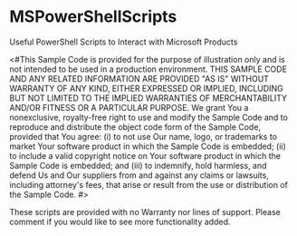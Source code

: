 # MSPowerShellScripts
Useful PowerShell Scripts to Interact with Microsoft Products

<#This Sample Code is provided for the purpose of illustration only and is not intended to be used in a production environment. 
THIS SAMPLE CODE AND ANY RELATED INFORMATION ARE PROVIDED "AS IS" WITHOUT WARRANTY OF ANY KIND, EITHER EXPRESSED OR IMPLIED, INCLUDING BUT NOT LIMITED TO THE IMPLIED WARRANTIES OF MERCHANTABILITY AND/OR FITNESS OR A PARTICULAR PURPOSE. 
We grant You a nonexclusive, royalty-free right to use and modify the Sample Code and to reproduce and distribute the object code form of the Sample Code, provided that You agree: 
    (i) to not use Our name, logo, or trademarks to market Your software product in which the Sample Code is embedded; 
    (ii) to include a valid copyright notice on Your software product in which the Sample Code is embedded; and 
    (iii) to indemnify, hold harmless, and defend Us and Our suppliers from and against any claims or lawsuits, including attorney's fees, that arise or result from the use or distribution of the Sample Code.
#>

These scripts are provided with no Warranty nor lines of support. Please comment if you would like to see more functionality added.
